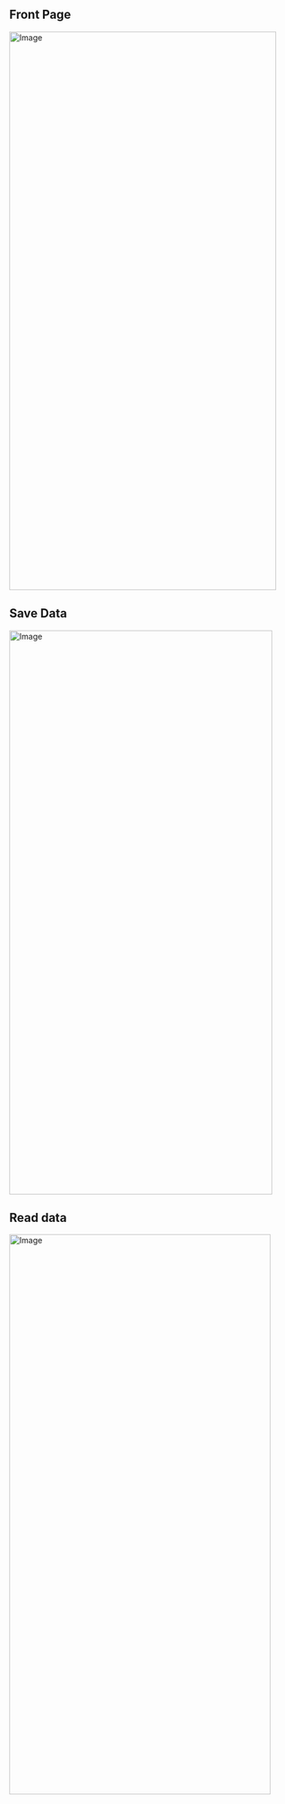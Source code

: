 <h2>Front Page</h2>
<img width="476" height="996" alt="Image" src="https://github.com/user-attachments/assets/5917582a-7c63-483b-9bcc-de66f5347fac" />
<h2>Save Data</h2>
<img width="469" height="1006" alt="Image" src="https://github.com/user-attachments/assets/83f99108-8b66-4e71-8424-ddd384c21a81" />
<h2>Read data</h2>
<img width="466" height="999" alt="Image" src="https://github.com/user-attachments/assets/2134d83e-d6f7-4793-b879-ce201fc1ea57" />
